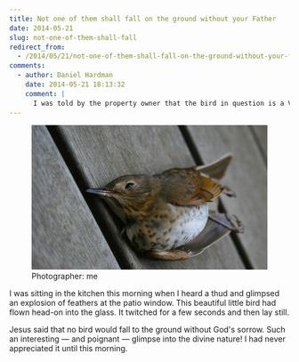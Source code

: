 ```yaml
---
title: Not one of them shall fall on the ground without your Father
date: 2014-05-21
slug: not-one-of-them-shall-fall
redirect_from:
  - /2014/05/21/not-one-of-them-shall-fall-on-the-ground-without-your-father
comments:
  - author: Daniel Hardman
    date: 2014-05-21 18:13:32
    comment: |
      I was told by the property owner that the bird in question is a Vireo (possibly this subspecies: http://en.wikipedia.org/wiki/Warbling_Vireo http://upload.wikimedia.org/wikipedia/commons/c/cc/WarblingVireo08.jpg)
---
```

<figure>
<img src="assets/fallen-vireo.jpg" />
<figcaption>Photographer: me</figcaption>
</figure>

I was sitting in the kitchen this morning when I heard a thud and glimpsed an explosion of feathers at the patio window. This beautiful little bird had flown head-on into the glass. It twitched for a few seconds and then lay still.

Jesus said that no bird would fall to the ground without God's sorrow. Such an interesting &mdash; and poignant &mdash; glimpse into the divine nature! I had never appreciated it until this morning.
